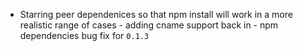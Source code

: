* Starring peer dependenices so that npm install will work in a more realistic range of cases - adding cname support
    back in - npm dependencies bug fix for `0.1.3`